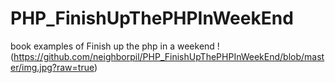 # PHP_FinishUpThePHPInWeekEnd
book examples of Finish up the php in a weekend
!(https://github.com/neighborpil/PHP_FinishUpThePHPInWeekEnd/blob/master/img.jpg?raw=true)
